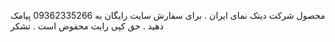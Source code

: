 محصول شرکت دیتک نمای ایران . برای سفارش سایت رایگان به 09362335266 پیامک دهید . حق کپی رایت محفوض است . تشکر 
